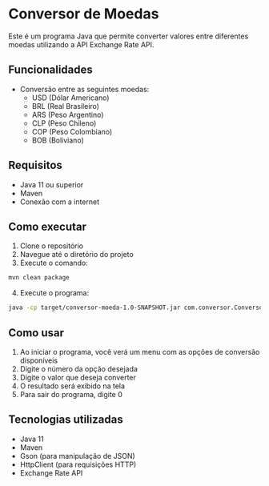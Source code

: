 # Conversor de Moedas

Este é um programa Java que permite converter valores entre diferentes moedas utilizando a API Exchange Rate API.

## Funcionalidades

- Conversão entre as seguintes moedas:
  - USD (Dólar Americano)
  - BRL (Real Brasileiro)
  - ARS (Peso Argentino)
  - CLP (Peso Chileno)
  - COP (Peso Colombiano)
  - BOB (Boliviano)

## Requisitos

- Java 11 ou superior
- Maven
- Conexão com a internet

## Como executar

1. Clone o repositório
2. Navegue até o diretório do projeto
3. Execute o comando:
```bash
mvn clean package
```
4. Execute o programa:
```bash
java -cp target/conversor-moeda-1.0-SNAPSHOT.jar com.conversor.ConversorMoeda
```

## Como usar

1. Ao iniciar o programa, você verá um menu com as opções de conversão disponíveis
2. Digite o número da opção desejada
3. Digite o valor que deseja converter
4. O resultado será exibido na tela
5. Para sair do programa, digite 0

## Tecnologias utilizadas

- Java 11
- Maven
- Gson (para manipulação de JSON)
- HttpClient (para requisições HTTP)
- Exchange Rate API 